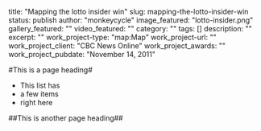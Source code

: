 title: "Mapping the lotto insider win"
slug: mapping-the-lotto-insider-win
status: publish
author: "monkeycycle"
image_featured: "lotto-insider.png"
gallery_featured: ""
video_featured: ""
category: ""
tags: []
description: ""
excerpt: ""
work_project-type: "map:Map"
work_project-url: ""
work_project_client: "CBC News Online"
work_project_awards: ""
work_project_pubdate: "November 14, 2011"


#This is a page heading#

* This list has
* a few items
* right here

##This is another page heading##